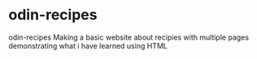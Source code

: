 # odin-recipes
odin-recipes
Making a basic website about recipies with multiple pages demonstrating what i have learned using HTML